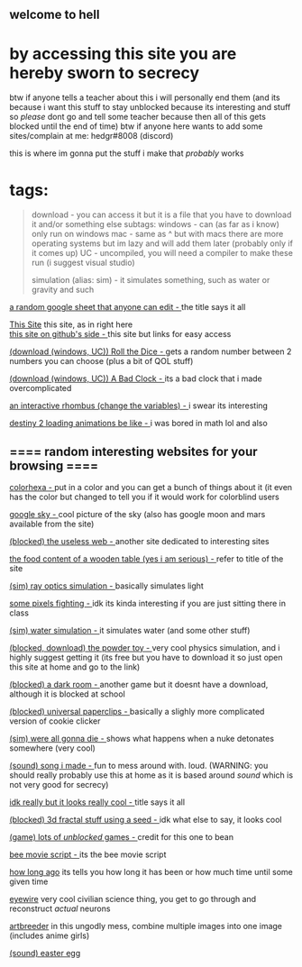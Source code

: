 ## welcome to hell

# by accessing this site you are hereby sworn to secrecy

btw if anyone tells a teacher about this i will personally end them (and its because i want this stuff to stay unblocked because its interesting and stuff so *please* dont go and tell some teacher because then all of this gets blocked until the end of time)
btw if anyone here wants to add some sites/complain at me: hedgr#8008 (discord)

this is where im gonna put the stuff i make that *probably* works

# tags:

> download - you can access it but it is a file that you have to download it and/or something else
>     subtags:
>     windows - can (as far as i know) only run on windows
>     mac - same as ^ but with macs
>     there are more operating systems but im lazy and will add them later (probably only if it comes up)
>     UC - uncompiled, you will need a compiler to make these run (i suggest visual studio)
>     
>simulation (alias: sim) - it simulates something, such as water or gravity and such


[a random google sheet that anyone can edit - ](https://docs.google.com/spreadsheets/d/1iZABHQWZrLU6E-OBUmkvX-M_ttgbOU9n8Wr-ckXCHHE/edit?usp=sharing)
the title says it all

[This Site](https://hedgr.github.io)
this site, as in right here   
[this site on github's side - ](https://github.com/Hedgr/hedgr.github.io)
this site but links for easy access

[(download (windows, UC)) Roll the Dice - ](https://github.com/Hedgr/roll_the_dice)
gets a random number between 2 numbers you can choose (plus a bit of QOL stuff)

[(download (windows, UC)) A Bad Clock - ](https://github.com/Hedgr/time_test)
its a bad clock that i made overcomplicated

[an interactive rhombus (change the variables) - ](https://www.desmos.com/calculator/wqdto2lzqj)
i swear its interesting

[destiny 2 loading animations be like - ](https://www.desmos.com/calculator/s5fdm1mejo)
i was bored in math lol and also 

## ==== random interesting websites for your browsing ====

[colorhexa - ](https://www.colorhexa.com/)
put in a color and you can get a bunch of things about it (it even has the color but changed to tell you if it would work for colorblind users

[google sky - ](https://google.com/sky)
cool picture of the sky (also has google moon and mars available from the site)

[(blocked) the useless web - ](https://theuselessweb.com)
another site dedicated to interesting sites

[the food content of a wooden table (yes i am serious) - ](https://www.myfitnesspal.com/food/calories/alfahores-196555419)
refer to title of the site

[(sim) ray optics simulation - ](https://ricktu288.github.io/ray-optics/simulator/)
basically simulates light

[some pixels fighting - ](https://pixelsfighting.com/)
idk its kinda interesting if you are just sitting there in class

[(sim) water simulation - ](https://www.escapemotions.com/experiments/fluid_water_3/)
it simulates water (and some other stuff)

[(blocked, download) the powder toy - ](https://powdertoy.co.uk/)
very cool physics simulation, and i highly suggest getting it (its free but you have to download it so just open this site at home and go to the link)

[(blocked) a dark room - ](https://adarkroom.doublespeakgames.com/)
another game but it doesnt have a download, although it is blocked at school

[(blocked) universal paperclips - ](https://www.decisionproblem.com/paperclips/)
basically a slighly more complicated version of cookie clicker

[(sim) were all gonna die - ](https://outrider.org/nuclear-weapons/interactive/bomb-blast/)
shows what happens when a nuke detonates somewhere (very cool)

[(sound) song i made - ](https://musiclab.chromeexperiments.com/Song-Maker/song/6613628513419264)
fun to mess around with. loud. (WARNING: you should really probably use this at home as it is based around *sound* which is not very good for secrecy)

[idk really but it looks really cool - ](https://epok.tech/work/tendrils/)
title says it all

[(blocked) 3d fractal stuff using a seed - ](http://www.hellochar.com/flame?name=the%20meaning%20of%20life)
idk what else to say, it looks cool

[(game) lots of *unblocked* games - ](https://sites.google.com/site/unblockedgame911/)
credit for this one to bean

[bee movie script - ](http://www.script-o-rama.com/movie_scripts/a1/bee-movie-script-transcript-seinfeld.html)
its the bee movie script 

[how long ago](http://www.calcul.com/show/calculator/how-long-since-or-until?first=1111/11/11%2011:11)
its tells you how long it has been or how much time until some given time

[eyewire](https://eyewire.org/)
very cool civilian science thing, you get to go through and reconstruct *actual* neurons

[artbreeder](https://www.artbreeder.com/create)
in this ungodly mess, combine multiple images into one image (includes anime girls)















































































































[(sound) easter egg](https://www.youtube.com/watch?v=dQw4w9WgXcQ)
